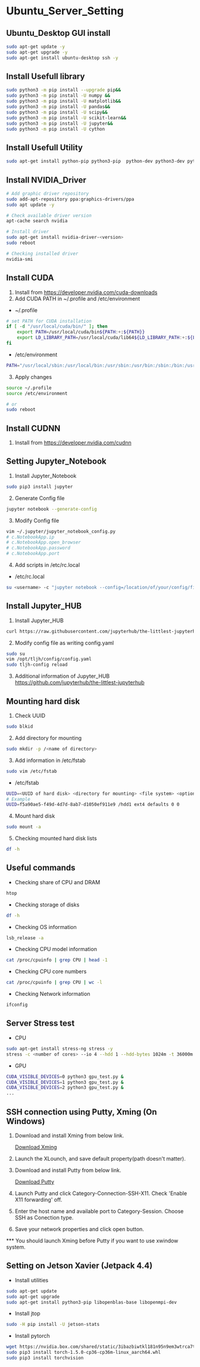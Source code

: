 # Ubuntu_Server_Setting

## Ubuntu_Desktop GUI install
```bash
sudo apt-get update -y
sudo apt-get upgrade -y
sudo apt-get install ubuntu-desktop ssh -y
```

## Install Usefull library
```bash
sudo python3 -m pip install --upgrade pip&&
sudo python3 -m pip install -U numpy &&
sudo python3 -m pip install -U matplotlib&&
sudo python3 -m pip install -U pandas&&
sudo python3 -m pip install -U scipy&&
sudo python3 -m pip install -U scikit-learn&&
sudo python3 -m pip install -U jupyter&&
sudo python3 -m pip install -U cython
```

## Install Usefull Utility
```bash
sudo apt-get install python-pip python3-pip  python-dev python3-dev python3-numpy python-numpy git vim curl wget cmake build-essential tmux htop unzip locales
```

## Install NVIDIA_Driver
```bash
# Add graphic driver repository
sudo add-apt-repository ppa:graphics-drivers/ppa
sudo apt update -y

# Check available driver version
apt-cache search nvidia

# Install driver
sudo apt-get install nvidia-driver-<version>
sudo reboot

# Checking installed driver
nvidia-smi
```

## Install CUDA
1. Install from https://developer.nvidia.com/cuda-downloads
2. Add CUDA PATH in ~/.profile and /etc/environment
- ~/.profile
```bash
# set PATH for CUDA installation
if [ -d "/usr/local/cuda/bin/" ]; then
    export PATH=/usr/local/cuda/bin${PATH:+:${PATH}}
    export LD_LIBRARY_PATH=/usr/local/cuda/lib64${LD_LIBRARY_PATH:+:${LD_LIBRARY_PATH}}
fi
```
- /etc/environment
```bash
PATH="/usr/local/sbin:/usr/local/bin:/usr/sbin:/usr/bin:/sbin:/bin:/usr/games:/usr/local/games:/usr/local/cuda/bin"
```
3. Apply changes
```bash
source ~/.profile
source /etc/environment

# or
sudo reboot
```
## Install CUDNN
1. Install from https://developer.nvidia.com/cudnn

## Setting Jupyter_Notebook
1. Install Jupyter_Notebook
```bash
sudo pip3 install jupyter
```
2. Generate Config file
```bash
jupyter notebook --generate-config
```
3. Modify Config file
```bash
vim ~/.jupyter/jupyter_notebook_config.py
# c.NotebookApp.ip
# c.NotebookApp.open_browser
# c.NotebookApp.password
# c.NotebookApp.port
```
4. Add scripts in /etc/rc.local

- /etc/rc.local
```bash
su <username> -c "jupyter notebook --config=/location/of/your/config/file/.jupyter/jupyter_notebook_config.py --no-browser --notebook-dir=/location/of/yournotebooks" &
```

## Install Jupyter_HUB
1. Install Jupyter_HUB
```bash
curl https://raw.githubusercontent.com/jupyterhub/the-littlest-jupyterhub/master/bootstrap/bootstrap.py | sudo -E python3 - --admin \<admin-user-name>
```
2. Modify config file as writing config.yaml
```bash
sudo su
vim /opt/tljh/config/config.yaml
sudo tljh-config reload
```

3. Additional information of Jupyter_HUB https://github.com/jupyterhub/the-littlest-jupyterhub

## Mounting hard disk
1. Check UUID
```bash
sudo blkid
```
2. Add directory for mounting
```bash
sudo mkdir -p /<name of directory>
```
3. Add information in /etc/fstab
```bash
sudo vim /etc/fstab
```
- /etc/fstab
```bash
UUID=<UUID of hard disk> <directory for mounting> <file system> <options> <dump setting> <file confirm option>
# Example
UUID=f5a90ae5-f49d-4d7d-8ab7-d1050ef911e9 /hdd1 ext4 defaults 0 0
```
4. Mount hard disk
```bash
sudo mount -a
```
5. Checking mounted hard disk lists
```bash
df -h
```

## Useful commands
- Checking share of CPU and DRAM
```bash
htop
```
- Checking storage of disks
```bash
df -h
```
- Checking OS information
```bash
lsb_release -a
```
- Checking CPU model information
```bash
cat /proc/cpuinfo | grep CPU | head -1
```
- Checking CPU core numbers
```bash
cat /proc/cpuinfo | grep CPU | wc -l
```
- Checking Network information
```bash
ifconfig
```

## Server Stress test
- CPU
```bash
sudo apt-get install stress-ng stress -y
stress -c <number of cores> --io 4 --hdd 1 --hdd-bytes 1024m -t 36000m --vm-bytes $(awk '/MemFree/{printf "%d\n", $2 * 0.097;}' < /proc/meminfo)k --vm-keep -m 10
```
- GPU
```bash
CUDA_VISIBLE_DEVICES=0 python3 gpu_test.py &
CUDA_VISIBLE_DEVICES=1 python3 gpu_test.py &
CUDA_VISIBLE_DEVICES=2 python3 gpu_test.py &
...
```

## SSH connection using Putty, Xming (On Windows)
1. Download and install Xming from below link.

    [Download Xming](https://sourceforge.net/projects/xming/)

2. Launch the XLounch, and save default property(path doesn't matter).

3. Download and install Putty from below link.

    [Download Putty](https://www.chiark.greenend.org.uk/~sgtatham/putty/latest.html)

4. Launch Putty and click Category-Connection-SSH-X11. Check 'Enable X11 forwarding' off.

5. Enter the host name and available port to Category-Session. Choose SSH as Conection type.

6. Save your network properties and click open button.

*** You should launch Xming before Putty if you want to use xwindow system.

## Setting on Jetson Xavier (Jetpack 4.4)
- Install utilities
``` bash
sudo apt-get update
sudo apt-get upgrade
sudo apt-get install python3-pip libopenblas-base libopenmpi-dev
```
- Install jtop
```bash
sudo -H pip install -U jetson-stats
```
- Install pytorch
```bash
wget https://nvidia.box.com/shared/static/3ibazbiwtkl181n95n9em3wtrca7tdzp.whl -O torch.whl
sudo pip3 install torch-1.5.0-cp36-cp36m-linux_aarch64.whl
sudo pip3 install torchvision
```
